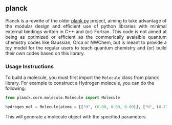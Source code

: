 ## **planck**
<div style='text-align: justify;'>
Planck is a rewrite of the older <a href="https://github.com/HemanthHaridas/plank.py">plank.py</a> project, aiming to take advantage of the modular design and efficient use of python libraries with minimal external bindings written in C++ and (or) Fortran. This code is not aimed at being as optimized or efficient as the commerically avaialble quantum chemistry codes like Gaussian, Orca or NWChem, but is meant to provide a toy model for the regular users to teach quantum chemistry and (or) build their own codes based on this library.
</div>

### **Usage Instructions**

To build a molecule, you must first import the ```Molecule``` class from planck library. For example to construct a Hydrogen molecule, you can do the following:

```python
from planck.core.molecule.Molecule import Molecule

hydrogen_mol = Molecule(atoms = [["H", (0.00, 0.00, 0.00)], ["H", (0.73, 0.00, 0.00)]], charge = 0, multiplicity = 1, basis = "sto-3g")
```
This will generate a molecule object with the specified parameters.    